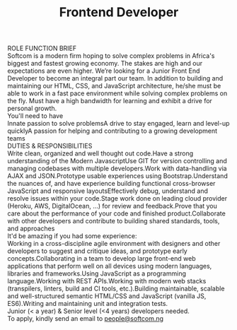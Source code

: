---
title:              Frontend Developer 
location:           Lagos
contract_type:      Permanent 
department:         Engineering
featured_image:     /uploads/headers/openings-header.jpg
body: |-
    ### ROLE FUNCTION BRIEF  
    Softcom is a modern firm hoping to solve complex problems in Africa's biggest and fastest growing economy. The stakes are high and our expectations are even higher. We’re looking for a Junior Front End Developer to become an integral part our team. In addition to building and maintaining our HTML, CSS, and JavaScript architecture, he/she must be able to work in a fast pace environment while solving complex problems on the fly. Must have a high bandwidth for learning and exhibit a drive for personal growth. 

    
    ### You'll need to have
    - Innate passion to solve problems 
    - A drive to stay engaged, learn and level-up quickly 
    - A passion for helping and contributing to a growing development teams 


    ### DUTIES & RESPONSIBILITIES
    1. Write clean, organized and well thought out code.
    2. Have a strong understanding of the Modern Javascript 
    3. Use GIT for version controlling and managing codebases with multiple developers.
    4. Work with data-handling via AJAX and JSON.
    5. Prototype usable experiences using Bootstrap.
    6. Understand the nuances of, and have experience building functional cross-browser JavaScript and responsive layouts
    7. Effectively debug, understand and resolve issues within your code.
    8. Stage work done on leading cloud provider (Heroku, AWS, DigitalOcean, ...) for review and feedback.
    9. Prove that you care about the performance of your code and finished product.
    10. Collaborate with other developers and contribute to building shared standards, tools, and approaches 

    
    ### It'd be amazing if you had some experience: 
    - Working in a cross-discipline agile environment with designers and other developers to suggest and critique ideas, and prototype early concepts.
    - Collaborating in a team to develop large front-end web applications that perform well on all devices using modern languages, libraries and frameworks.
    - Using JavaScript as a programming language.
    - Working with REST APIs. 
    - Working with modern web stacks (transpilers, linters, build and CI tools, etc.).
    - Building maintainable, scalable and well-structured semantic HTML/CSS and JavaScript (vanilla JS, ES6).
    - Writing and maintaining unit and integration tests. 


    Junior (< a year) & Senior level (<4 years) developers needed. 

    To apply, kindly send an email to people@softcom.ng
---